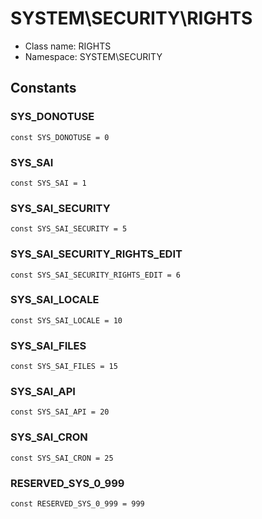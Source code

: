 SYSTEM\SECURITY\RIGHTS
===============






* Class name: RIGHTS
* Namespace: SYSTEM\SECURITY



Constants
----------


### SYS_DONOTUSE

    const SYS_DONOTUSE = 0





### SYS_SAI

    const SYS_SAI = 1





### SYS_SAI_SECURITY

    const SYS_SAI_SECURITY = 5





### SYS_SAI_SECURITY_RIGHTS_EDIT

    const SYS_SAI_SECURITY_RIGHTS_EDIT = 6





### SYS_SAI_LOCALE

    const SYS_SAI_LOCALE = 10





### SYS_SAI_FILES

    const SYS_SAI_FILES = 15





### SYS_SAI_API

    const SYS_SAI_API = 20





### SYS_SAI_CRON

    const SYS_SAI_CRON = 25





### RESERVED_SYS_0_999

    const RESERVED_SYS_0_999 = 999








